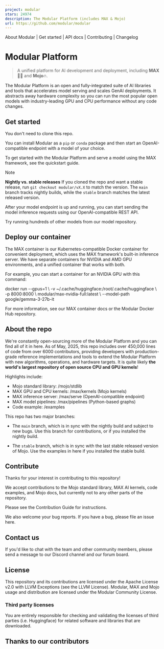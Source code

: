 ```yaml
---
project: modular
stars: 24974
description: The Modular Platform (includes MAX & Mojo)
url: https://github.com/modular/modular
---
```


About Modular | Get started | API docs | Contributing | Changelog

Modular Platform
================

> A unified platform for AI development and deployment, including **MAX**🧑‍🚀 and **Mojo**🔥.

The Modular Platform is an open and fully-integrated suite of AI libraries and tools that accelerates model serving and scales GenAI deployments. It abstracts away hardware complexity so you can run the most popular open models with industry-leading GPU and CPU performance without any code changes.

Get started
-----------

You don't need to clone this repo.

You can install Modular as a `pip` or `conda` package and then start an OpenAI-compatible endpoint with a model of your choice.

To get started with the Modular Platform and serve a model using the MAX framework, see the quickstart guide.

Note

**Nightly vs. stable releases** If you cloned the repo and want a stable release, run `git checkout modular/vX.X` to match the version. The `main` branch tracks nightly builds, while the `stable` branch matches the latest released version.

After your model endpoint is up and running, you can start sending the model inference requests using our OpenAI-compatible REST API.

Try running hundreds of other models from our model repository.

Deploy our container
--------------------

The MAX container is our Kubernetes-compatible Docker container for convenient deployment, which uses the MAX framework's built-in inference server. We have separate containers for NVIDIA and AMD GPU environments, and a unified container that works with both.

For example, you can start a container for an NVIDIA GPU with this command:

docker run --gpus=1 \\
    -v ~/.cache/huggingface:/root/.cache/huggingface \\
    -p 8000:8000 \\
    modular/max-nvidia-full:latest \\
    --model-path google/gemma-3-27b-it

For more information, see our MAX container docs or the Modular Docker Hub repository.

About the repo
--------------

We're constantly open-sourcing more of the Modular Platform and you can find all of it in here. As of May, 2025, this repo includes over 450,000 lines of code from over 6000 contributors, providing developers with production-grade reference implementations and tools to extend the Modular Platform with new algorithms, operations, and hardware targets. It is quite likely **the world's largest repository of open source CPU and GPU kernels**!

Highlights include:

-   Mojo standard library: /mojo/stdlib
-   MAX GPU and CPU kernels: /max/kernels (Mojo kernels)
-   MAX inference server: /max/serve (OpenAI-compatible endpoint)
-   MAX model pipelines: /max/pipelines (Python-based graphs)
-   Code example: /examples

This repo has two major branches:

-   The `main` branch, which is in sync with the nightly build and subject to new bugs. Use this branch for contributions, or if you installed the nightly build.
    
-   The `stable` branch, which is in sync with the last stable released version of Mojo. Use the examples in here if you installed the stable build.
    

Contribute
----------

Thanks for your interest in contributing to this repository!

We accept contributions to the Mojo standard library, MAX AI kernels, code examples, and Mojo docs, but currently not to any other parts of the repository.

Please see the Contribution Guide for instructions.

We also welcome your bug reports. If you have a bug, please file an issue here.

Contact us
----------

If you'd like to chat with the team and other community members, please send a message to our Discord channel and our forum board.

License
-------

This repository and its contributions are licensed under the Apache License v2.0 with LLVM Exceptions (see the LLVM License). Modular, MAX and Mojo usage and distribution are licensed under the Modular Community License.

### Third party licenses

You are entirely responsible for checking and validating the licenses of third parties (i.e. Huggingface) for related software and libraries that are downloaded.

Thanks to our contributors
--------------------------
